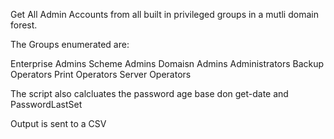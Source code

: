Get All Admin Accounts from all built in privileged groups in a mutli domain forest.

The Groups enumerated are:

Enterprise Admins
Scheme Admins
Domaisn Admins
Administrators
Backup Operators
Print Operators
Server Operators

The script also calcluates the password age base don get-date and PasswordLastSet 


Output is sent to a CSV

